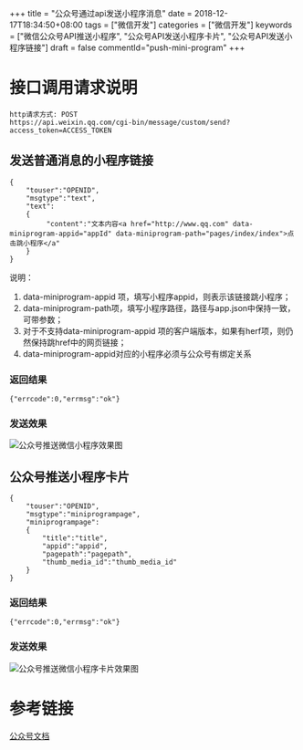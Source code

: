 +++
title = "公众号通过api发送小程序消息"
date = 2018-12-17T18:34:50+08:00
tags = ["微信开发"]
categories = ["微信开发"]
keywords = ["微信公众号API推送小程序", "公众号API发送小程序卡片", "公众号API发送小程序链接"]
draft = false
commentId="push-mini-program"
+++

# 接口调用请求说明
```
http请求方式: POST
https://api.weixin.qq.com/cgi-bin/message/custom/send?access_token=ACCESS_TOKEN
```
## 发送普通消息的小程序链接
```
{
    "touser":"OPENID",
    "msgtype":"text",
    "text":
    {
         "content":"文本内容<a href="http://www.qq.com" data-miniprogram-appid="appId" data-miniprogram-path="pages/index/index">点击跳小程序</a"
    }
}
```
说明：
1. data-miniprogram-appid 项，填写小程序appid，则表示该链接跳小程序；
2. data-miniprogram-path项，填写小程序路径，路径与app.json中保持一致，可带参数；
3. 对于不支持data-miniprogram-appid 项的客户端版本，如果有herf项，则仍然保持跳href中的网页链接；
4. data-miniprogram-appid对应的小程序必须与公众号有绑定关系

### 返回结果
`{"errcode":0,"errmsg":"ok"}`

### 发送效果
![公众号推送微信小程序效果图](http://pic.artacode.com/msg.png)

## 公众号推送小程序卡片
```
{
    "touser":"OPENID",
    "msgtype":"miniprogrampage",
    "miniprogrampage":
    {
        "title":"title",
        "appid":"appid",
        "pagepath":"pagepath",
        "thumb_media_id":"thumb_media_id"
    }
}
```

### 返回结果
`{"errcode":0,"errmsg":"ok"}`


### 发送效果
![公众号推送微信小程序卡片效果图](http://pic.artacode.com/card-me.png)

# 参考链接
[公众号文档](https://mp.weixin.qq.com/wiki?t=resource/res_main&id=mp1444738730)

